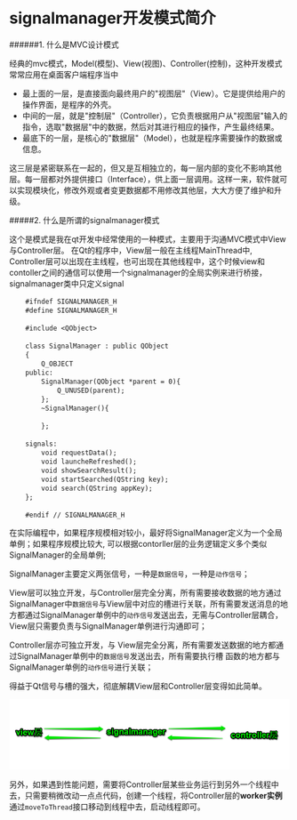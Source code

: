 signalmanager开发模式简介
=========================

######1. 什么是MVC设计模式

经典的mvc模式，Model(模型)、View(视图)、Controller(控制)，这种开发模式常常应用在桌面客户端程序当中


+  最上面的一层，是直接面向最终用户的"视图层"（View）。它是提供给用户的操作界面，是程序的外壳。
+  中间的一层，就是"控制层"（Controller），它负责根据用户从"视图层"输入的指令，选取"数据层"中的数据，然后对其进行相应的操作，产生最终结果。
+  最底下的一层，是核心的"数据层"（Model），也就是程序需要操作的数据或信息。


这三层是紧密联系在一起的，但又是互相独立的，每一层内部的变化不影响其他层。每一层都对外提供接口（Interface），供上面一层调用。这样一来，软件就可以实现模块化，修改外观或者变更数据都不用修改其他层，大大方便了维护和升级。


#####2. 什么是所谓的signalmanager模式

这个是模式是我在qt开发中经常使用的一种模式，主要用于沟通MVC模式中View与Controller层。
在Qt的程序中，View层一般在主线程MainThread中, Controller层可以出现在主线程，也可出现在其他线程中，这个时候view和contoller之间的通信可以使用一个signalmanager的全局实例来进行桥接， signalmanager类中只定义signal


        #ifndef SIGNALMANAGER_H
        #define SIGNALMANAGER_H
        
        #include <QObject>
    
        class SignalManager : public QObject
        {
            Q_OBJECT
        public:
            SignalManager(QObject *parent = 0){
                Q_UNUSED(parent);
            };
            ~SignalManager(){
        
            };
        
        signals:
            void requestData();
            void launcheRefreshed();
            void showSearchResult();
            void startSearched(QString key);
            void search(QString appKey);
        };
        
        #endif // SIGNALMANAGER_H


在实际编程中，如果程序规模相对较小，最好将SignalManager定义为一个全局单例；如果程序规模比较大, 可以根据contorller层的业务逻辑定义多个类似SignalManager的全局单例; 

SignalManager主要定义两张信号，一种是`数据信号`，一种是`动作信号`；

View层可以独立开发，与Controller层完全分离，所有需要接收数据的地方通过SignalManager中`数据信号`与View层中对应的槽进行关联，所有需要发送消息的地方都通过SignalManager单例中的`动作信号`发送出去，无需与Controller层耦合，View层只需要负责与SignalManager单例进行沟通即可；

Controller层亦可独立开发，与 View层完全分离，所有需要发送数据的地方都通过SignalManager单例中的`数据信号`发送出去，所有需要执行槽
函数的地方都与SignalManager单例的`动作信号`进行关联；

得益于Qt信号与槽的强大，彻底解耦View层和Controller层变得如此简单。

![signalmanager](../images/signalmanager.png)

另外，如果遇到性能问题，需要将Controller层某些业务运行到另外一个线程中去，只需要稍微改动一点点代码，创建一个线程，将Controller层的**worker实例**通过`moveToThread`接口移动到线程中去，启动线程即可。


